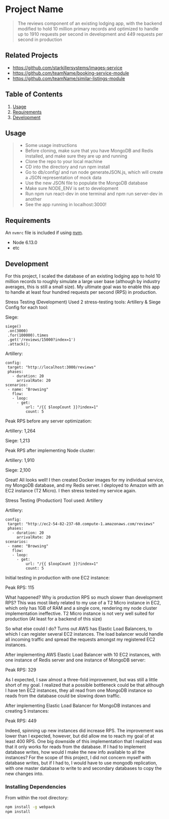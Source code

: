 # Project Name

> The reviews component of an existing lodging app, with the backend modified to hold 10 million primary records and optimized to handle up to 1910 requests per second in development and 449 requests per second in production

## Related Projects

  - https://github.com/starkillersystems/images-service
  - https://github.com/teamName/booking-service-module
  - https://github.com/teamName/similar-listings-module

## Table of Contents

1. [Usage](#Usage)
1. [Requirements](#requirements)
1. [Development](#development)

## Usage

>  - Some usage instructions
>  - Before cloning, make sure that you have MongoDB and Redis installed, and make sure they are up and running
>  - Clone the repo to your local machine
>  - CD into the directory and run npm install
>  - Go to db/config/ and run node generateJSON.js, which will create a JSON representation of mock data
>  - Use the new JSON file to populate the MongoDB database
>  - Make sure NODE_ENV is set to development
>  - Run npm run react-dev in one terminal and npm run server-dev in another
>  - See the app running in localhost:3000!

## Requirements

An `nvmrc` file is included if using [nvm](https://github.com/creationix/nvm).

- Node 6.13.0
- etc

## Development

For this project, I scaled the database of an existing lodging app to hold 10 million records to roughly simulate a large user base (although by industry averages, this is still a small size).
My ultimate goal was to enable this app to handle at least four hundred requests per second (RPS) in production.

Stress Testing (Development)
Used 2 stress-testing tools: Artillery & Siege
Config for each tool:

Siege: 
```
siege()
 .on(3000)
 .for(100000).times
 .get('/reviews/15000?index=1')
 .attack();
```


Artillery:
```
config:
 target: "http://localhost:3000/reviews"
 phases:
   - duration: 20
     arrivalRate: 20
scenarios:
 - name: "Browsing"
   flow:
   - loop:
     - get:
         url: "/{{ $loopCount }}?index=1"
         count: 5
```

Peak RPS before any server optimization:
<p>Artillery: 1,264</p>
<p>Siege: 1,213</p>

Peak RPS after implementing Node cluster:
<p>Artillery: 1,910</p>
<p>Siege: 2,100</p>

Great! All looks well! I then created Docker images for my individual service, my MongoDB database, and my Redis server. I deployed to Amazon with an EC2 instance (T2 Micro). I then stress tested my service again.

Stress Testing (Production)
Tool used: Artillery 

Artillery: 
```
config:
 target: "http://ec2-54-82-237-60.compute-1.amazonaws.com/reviews"
 phases:
   - duration: 20
     arrivalRate: 20
scenarios:
 - name: "Browsing"
   flow:
   - loop:
     - get:
         url: "/{{ $loopCount }}?index=1"
         count: 5
```

Initial testing in production with one EC2 instance:
<p>Peak RPS: 115</p>
What happened? Why is production RPS so much slower than development RPS? 
This was most likely related to my use of a T2 Micro instance in EC2, which only has 1GB of RAM and a single core, rendering my node cluster implementation ineffective. T2 Micro instance is not very well suited for production (At least for a backend of this size)

So what else could I do? Turns out AWS has Elastic Load Balancers, to which I can register several EC2 instances. The load balancer would handle all incoming traffic and spread the requests amongst my registered EC2 instances.

After implementing AWS Elastic Load Balancer with 10 EC2 instances, with one instance of Redis server and one instance of MongoDB server:
<p>Peak RPS: 329</p>
<p>As I expected, I saw almost a three-fold improvement, but was still a little short of my goal. I realized that a possible bottleneck could be that although I have ten EC2 instances, they all read from one MongoDB instance so reads from the database could be slowing down traffic.</p>

<p>After implementing Elastic Load Balancer for MongoDB instances and creating 5 instances:</p>
<p>Peak RPS: 449</p>
Indeed, spinning up new instances did increase RPS. The improvement was lower than I expected, however, but did allow me to reach my goal of at least 400 RPS. One big downside of this implementation that I realized was that it only works for reads from the database. If I had to implement database writes, how would I make the new info available to all the instances? For the scope of this project, I did not concern myself with database writes, but if I had to, I would have to use mongodb replication, with one master database to write to and secondary databases to copy the new changes into. 

### Installing Dependencies

From within the root directory:

```sh
npm install -g webpack
npm install
```

